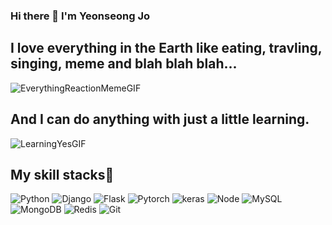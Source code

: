 ### Hi there 👋 I'm Yeonseong Jo
<h2> I love everything in the Earth like eating, travling, singing, meme and blah blah blah...</h2>

![EverythingReactionMemeGIF](https://user-images.githubusercontent.com/76899755/216822373-8de269bd-8f0f-4b8f-b3a1-079acf89621e.gif)


<h2> And I can do anything with just a little learning.</h2>

![LearningYesGIF](https://user-images.githubusercontent.com/76899755/216823006-8bd8f2b5-69d5-4bab-8779-2e7c58367b0e.gif)

<h2> My skill stacks🧩</h2>

![Python](https://img.shields.io/badge/-Python-3776AB?style=flat&logo=Python&logoColor=ffffff)
![Django](https://img.shields.io/badge/-django-092E20?style=flat&logo=django&logoColor=ffffff)
![Flask](https://img.shields.io/badge/-flask-000000?style=flat&logo=flask&logoColor=ffffff)
![Pytorch](https://img.shields.io/badge/-pytorch-EE4C2C?style=flar&logo=pytorch&logoColor=ffffff)
![keras](https://img.shields.io/badge/-keras-D00000?style=flat&logo=keras&logoColor=ffffff)
![Node](https://img.shields.io/badge/-NodeJs-339933?style=flat&logo=node.js&logoColor=ffffff)
![MySQL](https://img.shields.io/badge/-MySQL-4479A1?style=flat&logo=mysql&logoColor=ffffff)
![MongoDB](https://img.shields.io/badge/-MongoDB-47A248?style=flat&logo=mongodb&logoColor=ffffff)
![Redis](https://img.shields.io/badge/-Redis-DC382D?style=flat&logo=redis&logoColor=ffffff)
![Git](https://img.shields.io/badge/-Git-F05032?style=flat&logo=git&logoColor=ffffff)
<!--
**jjo3ys/jjo3ys** is a ✨ _special_ ✨ repository because its `README.md` (this file) appears on your GitHub profile.

Here are some ideas to get you started:

- 🔭 I’m currently working on ...
- 🌱 I’m currently learning ...
- 👯 I’m looking to collaborate on ...
- 🤔 I’m looking for help with ...
- 💬 Ask me about ...
- 📫 How to reach me: ...
- 😄 Pronouns: ...
- ⚡ Fun fact: ...
-->
